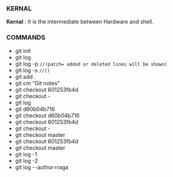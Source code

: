 ### KERNAL

**Kernal** : It is the intermediate between Hardware and shell.

### COMMANDS

- git init
- git log
- git log -p `//(patch= added or deleted lines will be shown)`
- git log -s `//()`
- git add .
- git cm "Git notes"
- git checkout 601253fb4d
- git checkout -
- git log
- git d60b04b716
- git checkout d60b04b716
- git checkout 601253fb4d
- git checkout -
- git checkout master
- git checkout 601253fb4d
- git checkout master
- git log -1
- git log -2
- git log --author=raga

